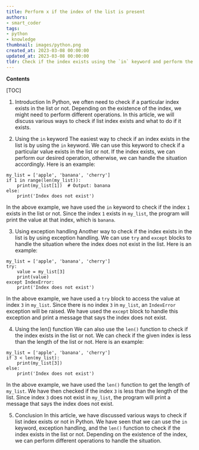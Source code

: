```yaml
---
title: Perform x if the index of the list is present
authors:
- smart_coder
tags:
- python
- knowledge
thumbnail: images/python.png
created_at: 2023-03-08 00:00:00
updated_at: 2023-03-08 00:00:00
tldr: Check if the index exists using the `in` keyword and perform the action X if it does.
---
```


**Contents**

[TOC]

1. Introduction
In Python, we often need to check if a particular index exists in the list or not. Depending on the existence of the index, we might need to perform different operations. In this article, we will discuss various ways to check if list index exists and what to do if it exists.

2. Using the `in` keyword
The easiest way to check if an index exists in the list is by using the `in` keyword. We can use this keyword to check if a particular value exists in the list or not. If the index exists, we can perform our desired operation, otherwise, we can handle the situation accordingly. Here is an example:

```
my_list = ['apple', 'banana', 'cherry']
if 1 in range(len(my_list)):
    print(my_list[1])  # Output: banana
else:
    print('Index does not exist')
```

In the above example, we have used the `in` keyword to check if the index `1` exists in the list or not. Since the index `1` exists in `my_list`, the program will print the value at that index, which is `banana`.

3. Using exception handling
Another way to check if the index exists in the list is by using exception handling. We can use `try` and `except` blocks to handle the situation where the index does not exist in the list. Here is an example:

```
my_list = ['apple', 'banana', 'cherry']
try:
    value = my_list[3]
    print(value)
except IndexError:
    print('Index does not exist')
```

In the above example, we have used a `try` block to access the value at index `3` in `my_list`. Since there is no index `3` in `my_list`, an `IndexError` exception will be raised. We have used the `except` block to handle this exception and print a message that says the index does not exist.

4. Using the len() function
We can also use the `len()` function to check if the index exists in the list or not. We can check if the given index is less than the length of the list or not. Here is an example:

```
my_list = ['apple', 'banana', 'cherry']
if 3 < len(my_list):
    print(my_list[3])
else:
    print('Index does not exist')
```

In the above example, we have used the `len()` function to get the length of `my_list`. We have then checked if the index `3` is less than the length of the list. Since index `3` does not exist in `my_list`, the program will print a message that says the index does not exist.

5. Conclusion
In this article, we have discussed various ways to check if list index exists or not in Python. We have seen that we can use the `in` keyword, exception handling, and the `len()` function to check if the index exists in the list or not. Depending on the existence of the index, we can perform different operations to handle the situation.
